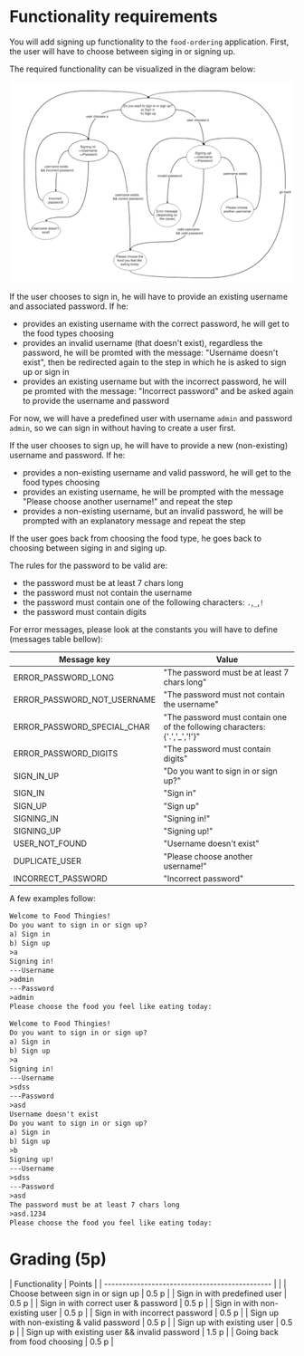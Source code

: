 # Functionality requirements

You will add signing up functionality to the `food-ordering` application. First, the user will have to choose between siging in or signing up.

The required functionality can be visualized in the diagram below:

![sign_up_diagram](sign_up_diagram.png)

If the user chooses to sign in, he will have to provide an existing username and associated password. If he:
* provides an existing username with the correct password, he will get to the food types choosing
* provides an invalid username (that doesn't exist), regardless the password, he will be promted with the message: "Username doesn't exist", then be redirected again to the step in which he is asked to sign up or sign in
* provides an existing username but with the incorrect password, he will pe promted with the message: "Incorrect password" and be asked again to provide the username and password

For now, we will have a predefined user with username `admin` and password `admin`, so we can sign in without having to create a user first. 

If the user chooses to sign up, he will have to provide a new (non-existing) username and password. If he:
* provides a non-existing username and valid password, he will get to the food types choosing
* provides an existing username, he will be prompted with the message "Please choose another username!" and repeat the step
* provides a non-existing username, but an invalid password, he will be prompted with an explanatory message and repeat the step

If the user goes back from choosing the food type, he goes back to choosing between siging in and siging up.

The rules for the password to be valid are:
* the password must be at least 7 chars long
* the password must not contain the username
* the password must contain one of the following characters: `.`,`_`,`!`
* the password must contain digits

For error messages, please look at the constants you will have to define (messages table bellow):

| Message key                 | Value                                                                       |
| --------------------------- | --------------------------------------------------------------------------- |
| ERROR_PASSWORD_LONG         | "The password must be at least 7 chars long"                                |
| ERROR_PASSWORD_NOT_USERNAME | "The password must not contain the username"                                |
| ERROR_PASSWORD_SPECIAL_CHAR | "The password must contain one of the following characters: {'.','\_','!'}" |
| ERROR_PASSWORD_DIGITS       | "The password must contain digits"                                          |
| SIGN_IN_UP                  | "Do you want to sign in or sign up?"                                        |
| SIGN_IN                     | "Sign in"                                                                   |
| SIGN_UP                     | "Sign up"                                                                   |
| SIGNING_IN                  | "Signing in!"                                                               |
| SIGNING_UP                  | "Signing up!"                                                               |
| USER_NOT_FOUND              | "Username doesn't exist"                                                    |
| DUPLICATE_USER              | "Please choose another username!"                                           |
| INCORRECT_PASSWORD          | "Incorrect password"                                                        |

A few examples follow:

```
Welcome to Food Thingies!
Do you want to sign in or sign up?
a) Sign in
b) Sign up
>a
Signing in!
---Username
>admin
---Password
>admin
Please choose the food you feel like eating today:
```

```
Welcome to Food Thingies!
Do you want to sign in or sign up?
a) Sign in
b) Sign up
>a
Signing in!
---Username
>sdss
---Password
>asd
Username doesn't exist
Do you want to sign in or sign up?
a) Sign in
b) Sign up
>b
Signing up!
---Username
>sdss
---Password
>asd
The password must be at least 7 chars long
>asd.1234
Please choose the food you feel like eating today:
```

# Grading (5p)

| Functionality                                  | Points |
| ---------------------------------------------- |        |
| Choose between sign in or sign up              | 0.5 p  |
| Sign in with predefined user                   | 0.5 p  |
| Sign in with correct user & password           | 0.5 p  |
| Sign in with non-existing user                 | 0.5 p  |
| Sign in with incorrect password                | 0.5 p  |
| Sign up with non-existing & valid password     | 0.5 p  |
| Sign up with existing user                     | 0.5 p  |
| Sign up with existing user && invalid password | 1.5 p  |
| Going back from food choosing                  | 0.5 p  |


